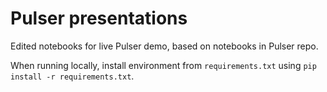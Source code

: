 # Pulser presentations
Edited notebooks for live Pulser demo, based on notebooks in Pulser repo.

When running locally, install environment from `requirements.txt` using `pip install -r requirements.txt`.
